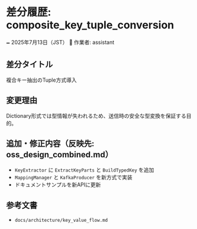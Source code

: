 # 差分履歴: composite_key_tuple_conversion

🗕 2025年7月13日（JST）
🧐 作業者: assistant

## 差分タイトル
複合キー抽出のTuple方式導入

## 変更理由
Dictionary形式では型情報が失われるため、送信時の安全な型変換を保証する目的。

## 追加・修正内容（反映先: oss_design_combined.md）
- `KeyExtractor` に `ExtractKeyParts` と `BuildTypedKey` を追加
- `MappingManager` と `KafkaProducer` を新方式で実装
- ドキュメントサンプルを新APIに更新

## 参考文書
- `docs/architecture/key_value_flow.md`
